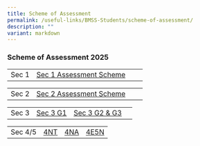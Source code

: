 ```yaml
---
title: Scheme of Assessment
permalink: /useful-links/BMSS-Students/scheme-of-assessment/
description: ""
variant: markdown
---
```

###  Scheme of Assessment 2025 

|  |  |  |  |
|---|---|---|---|
| Sec 1 |[Sec 1 Assessment Scheme](/files/2025_BMSS_Scheme_of_Assessment_Sec_1.pdf) | | |


|  |  |  |  |
|---|---|---|---|
| Sec 2 | [Sec 2 Assessment Scheme](/files/2025_BMSS_Scheme_of_Assessment_Sec_2.pdf) |  |  |


|  |  |  |  |
|---|---|---|---|
| Sec 3 | [Sec 3 G1](/files/2025_BMSS_Scheme_of_Assessment_Sec_3G1.pdf) | [Sec 3 G2 & G3](/files/2025_BMSS_Scheme_of_Assessment_Sec_3G2_G3.pdf) |  |

|  |  |  |  |
|---|---|---|---|
| Sec 4/5 | [4NT](/files/2025_BMSS_Scheme_of_Assessment_Sec_4NT.pdf) | [4NA](/files/2025_BMSS_Scheme_of_Assessment_Sec_4NA.pdf) | [4E5N](/files/2025_BMSS_Scheme_of_Assessment_Sec_4E5N.pdf) |